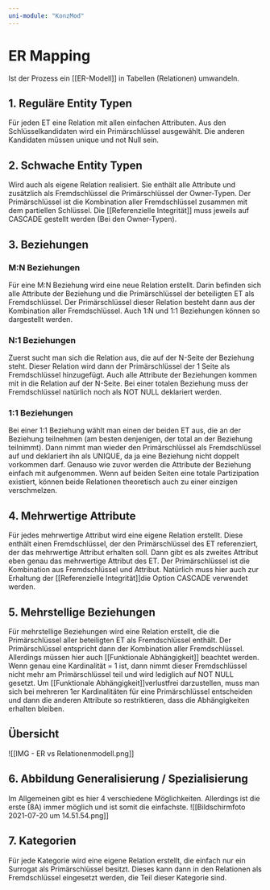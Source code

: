 ```yaml
---
uni-module: "KonzMod"
---
```


# ER Mapping

Ist der Prozess ein [[ER-Modell]] in Tabellen (Relationen) umwandeln.

## 1. Reguläre Entity Typen

Für jeden ET eine Relation mit allen einfachen Attributen. Aus den Schlüsselkandidaten wird ein Primärschlüssel ausgewählt. Die anderen Kandidaten müssen unique und not Null sein.

## 2. Schwache Entity Typen

Wird auch als eigene Relation realisiert. Sie enthält alle Attribute und zusätzlich als Fremdschlüssel die Primärschlüssel der Owner-Typen. Der Primärschlüssel ist die Kombination aller Fremdschlüssel zusammen mit dem partiellen Schlüssel.
Die [[Referenzielle Integrität]] muss jeweils auf CASCADE gestellt werden (Bei den Owner-Typen).

## 3. Beziehungen

### M:N Beziehungen

Für eine M:N Beziehung wird eine neue Relation erstellt. Darin befinden sich alle Attribute der Beziehung und die Primärschlüssel der beteiligten ET als Fremdschlüssel.
Der Primärschlüssel dieser Relation besteht dann aus der Kombination aller Fremdschlüssel.
Auch 1:N und 1:1 Beziehungen können so dargestellt werden.

### N:1 Beziehungen

Zuerst sucht man sich die Relation aus, die auf der N-Seite der Beziehung steht. Dieser Relation wird dann der Primärschlüssel der 1 Seite als Fremdschlüssel hinzugefügt. Auch alle Attribute der Beziehungen kommen mit in die Relation auf der N-Seite.
Bei einer totalen Beziehung muss der Fremdschlüssel natürlich noch als NOT NULL deklariert werden.

### 1:1 Beziehungen

Bei einer 1:1 Beziehung wählt man einen der beiden ET aus, die an der Beziehung teilnehmen (am besten denjenigen, der total an der Beziehung teilnimmt). Dann nimmt man wieder den Primärschlüssel als Fremdschlüssel auf und deklariert ihn als UNIQUE, da ja eine Beziehung nicht doppelt vorkommen darf.
Genauso wie zuvor werden die Attribute der Beziehung einfach mit aufgenommen.
Wenn auf beiden Seiten eine totale Partizipation existiert, können beide Relationen theoretisch auch zu einer einzigen verschmelzen.

## 4. Mehrwertige Attribute

Für jedes mehrwertige Attribut wird eine eigene Relation erstellt. Diese enthält einen Fremdschlüssel, der den Primärschlüssel des ET referenziert, der das mehrwertige Attribut erhalten soll.
Dann gibt es als zweites Attribut eben genau das mehrwertige Attribut des ET.
Der Primärschlüssel ist die Kombination aus Fremdschlüssel und Attribut.
Natürlich muss hier auch zur Erhaltung der [[Referenzielle Integrität]]die Option CASCADE verwendet werden.

## 5. Mehrstellige Beziehungen

Für mehrstellige Beziehungen wird eine Relation erstellt, die die Primärschlüssel aller beteiligten ET als Fremdschlüssel enthält. Der Primärschlüssel entspricht dann der Kombination aller Fremdschlüssel.
Allerdings müssen hier auch [[Funktionale Abhängigkeit]] beachtet werden.
Wenn genau eine Kardinalität = 1 ist, dann nimmt dieser Fremdschlüssel nicht mehr am Primärschlüssel teil und wird lediglich auf NOT NULL gesetzt.
Um [[Funktionale Abhängigkeit]]verlustfrei darzustellen, muss man sich bei mehreren 1er Kardinalitäten für eine Primärschlüssel entscheiden und dann die anderen Attribute so restriktieren, dass die Abhängigkeiten erhalten bleiben.

## Übersicht

![[IMG - ER vs Relationenmodell.png]]

## 6. Abbildung Generalisierung / Spezialisierung

Im Allgemeinen gibt es hier 4 verschiedene Möglichkeiten. Allerdings ist die erste (8A) immer möglich und ist somit die einfachste.
![[Bildschirmfoto 2021-07-20 um 14.51.54.png]]

## 7. Kategorien

Für jede Kategorie wird eine eigene Relation erstellt, die einfach nur ein Surrogat als Primärschlüssel besitzt.
Dieses kann dann in den Relationen als Fremdschlüssel eingesetzt werden, die Teil dieser Kategorie sind.
